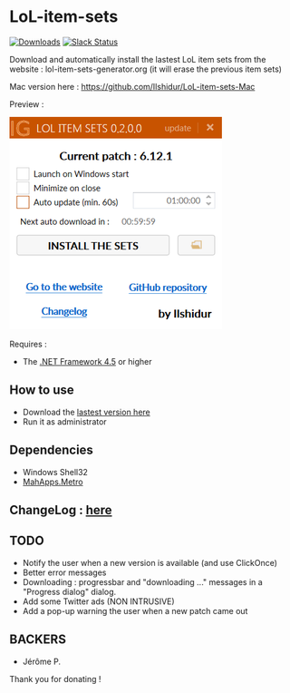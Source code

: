 # LoL-item-sets

[![Downloads](https://img.shields.io/github/downloads/Ilshidur/LoL-item-sets/total.svg)](https://github.com/Ilshidur/LoL-item-sets/releases) [![Slack Status](https://slack.lol-item-sets-generator.org/badge.svg)](https://slack.lol-item-sets-generator.org/)

Download and automatically install the lastest LoL item sets from the website : lol-item-sets-generator.org (it will erase the previous item sets)

Mac version here : https://github.com/Ilshidur/LoL-item-sets-Mac

Preview :

![preview](preview.png)

Requires :

- The [.NET Framework 4.5](https://www.microsoft.com/en-US/download/details.aspx?id=30653) or higher

How to use
---------
- Download the [lastest version here](https://lol-item-sets-generator.org/clicks/click.php?id=dl_application_from_other_site)
- Run it as administrator

Dependencies
---------

- Windows Shell32
- [MahApps.Metro](http://mahapps.com/)

ChangeLog : [here](https://github.com/Ilshidur/LoL-item-sets/blob/master/CHANGELOG.md)
---------

TODO
---------

* Notify the user when a new version is available (and use ClickOnce)
* Better error messages
* Downloading : progressbar and "downloading ..." messages in a "Progress dialog" dialog.
* Add some Twitter ads (NON INTRUSIVE)
* Add a pop-up warning the user when a new patch came out

BACKERS
---------

* Jérôme P.

Thank you for donating !
